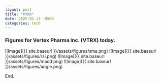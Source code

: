 ```yaml
---
layout: post
title: "VTRX"
date: 2025-01-13 -0500
categories: tech
---
```


### Figures for Vertex Pharma Inc. (VTRX) today.

![Image]({{ site.baseurl }}/assets/figures/sma.png)
![Image]({{ site.baseurl }}/assets/figures/rsi.png)
![Image]({{ site.baseurl }}/assets/figures/macd.png)
![Image]({{ site.baseurl }}/assets/figures/angle.png)

End.

